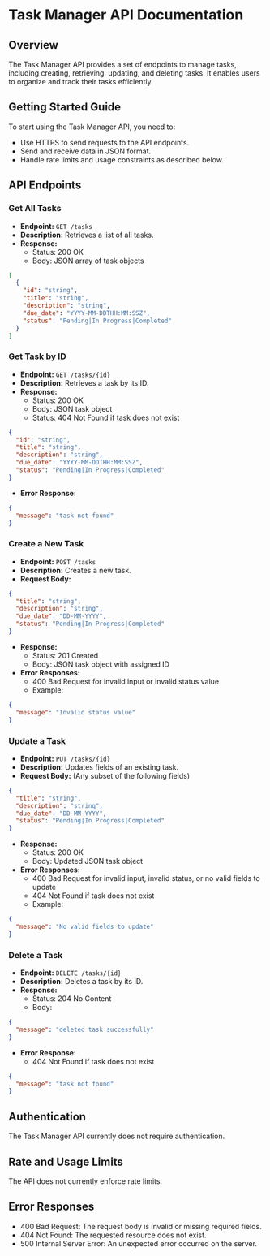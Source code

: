 # Task Manager API Documentation

## Overview

The Task Manager API provides a set of endpoints to manage tasks, including creating, retrieving, updating, and deleting tasks. It enables users to organize and track their tasks efficiently.

## Getting Started Guide

To start using the Task Manager API, you need to:

- Use HTTPS to send requests to the API endpoints.
- Send and receive data in JSON format.
- Handle rate limits and usage constraints as described below.

## API Endpoints

### Get All Tasks

- **Endpoint:** `GET /tasks`
- **Description:** Retrieves a list of all tasks.
- **Response:**
  - Status: 200 OK
  - Body: JSON array of task objects

```json
[
  {
    "id": "string",
    "title": "string",
    "description": "string",
    "due_date": "YYYY-MM-DDTHH:MM:SSZ",
    "status": "Pending|In Progress|Completed"
  }
]
```

### Get Task by ID

- **Endpoint:** `GET /tasks/{id}`
- **Description:** Retrieves a task by its ID.
- **Response:**
  - Status: 200 OK
  - Body: JSON task object
  - Status: 404 Not Found if task does not exist

```json
{
  "id": "string",
  "title": "string",
  "description": "string",
  "due_date": "YYYY-MM-DDTHH:MM:SSZ",
  "status": "Pending|In Progress|Completed"
}
```

- **Error Response:**

```json
{
  "message": "task not found"
}
```

### Create a New Task

- **Endpoint:** `POST /tasks`
- **Description:** Creates a new task.
- **Request Body:**

```json
{
  "title": "string",
  "description": "string",
  "due_date": "DD-MM-YYYY",
  "status": "Pending|In Progress|Completed"
}
```

- **Response:**
  - Status: 201 Created
  - Body: JSON task object with assigned ID
- **Error Responses:**
  - 400 Bad Request for invalid input or invalid status value
  - Example:

```json
{
  "message": "Invalid status value"
}
```

### Update a Task

- **Endpoint:** `PUT /tasks/{id}`
- **Description:** Updates fields of an existing task.
- **Request Body:** (Any subset of the following fields)

```json
{
  "title": "string",
  "description": "string",
  "due_date": "DD-MM-YYYY",
  "status": "Pending|In Progress|Completed"
}

```

- **Response:**
  - Status: 200 OK
  - Body: Updated JSON task object
- **Error Responses:**
  - 400 Bad Request for invalid input, invalid status, or no valid fields to update
  - 404 Not Found if task does not exist
  - Example:
  
```json
{
  "message": "No valid fields to update"
}
```

### Delete a Task

- **Endpoint:** `DELETE /tasks/{id}`
- **Description:** Deletes a task by its ID.
- **Response:**
  - Status: 204 No Content
  - Body:

```json
{
  "message": "deleted task successfully"
}
```

- **Error Response:**
  - 404 Not Found if task does not exist
  
```json
{
  "message": "task not found"
}
```

## Authentication

The Task Manager API currently does not require authentication. 

## Rate and Usage Limits

The API does not currently enforce rate limits. 

## Error Responses

- 400 Bad Request: The request body is invalid or missing required fields.
- 404 Not Found: The requested resource does not exist.
- 500 Internal Server Error: An unexpected error occurred on the server.
